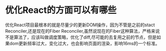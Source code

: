 # 优化React的方面可以有哪些

优化React项目最根本的就是尽量少的更新DOM操作，因为不管是之前的stact Reconciler,还是现在的Fiber Reconciler,虽然说现在的Fiber这种算法，严格来说不是算法了，应该叫做调度策略，优化了diff,尽可能的去复用之前的节点，但是如果dom更新频率过大，变化过大，也会影响页面的渲染，影响16ms的一个标准。